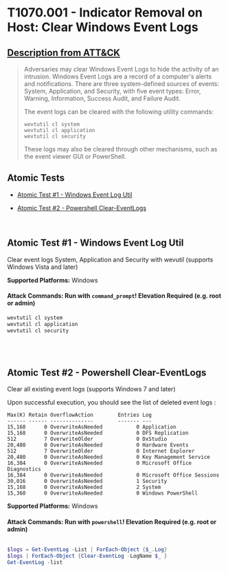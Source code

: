 # T1070.001 - Indicator Removal on Host: Clear Windows Event Logs
## [Description from ATT&CK](https://attack.mitre.org/wiki/Technique/T1070.001)
<blockquote>
Adversaries may clear Windows Event Logs to hide the activity of an intrusion. Windows Event Logs are a record of a computer's alerts and notifications. There are three system-defined sources of events: System, Application, and Security, with five event types: Error, Warning, Information, Success Audit, and Failure Audit.

The event logs can be cleared with the following utility commands:

    wevtutil cl system
    wevtutil cl application
    wevtutil cl security

These logs may also be cleared through other mechanisms, such as the event viewer GUI or PowerShell.
</blockquote>

## Atomic Tests

- [Atomic Test #1 - Windows Event Log Util](#atomic-test-1---windows-event-log-util)

- [Atomic Test #2 - Powershell Clear-EventLogs](#atomic-test-2---powershell-clear-eventlogs)


<br/>

## Atomic Test #1 - Windows Event Log Util
Clear event logs System, Application and Security with wevutil (supports Windows Vista and later)

**Supported Platforms:** Windows



#### Attack Commands: Run with `command_prompt`!  Elevation Required (e.g. root or admin) 


```cmd
wevtutil cl system
wevtutil cl application
wevtutil cl security
```





<br/>
<br/>

## Atomic Test #2 - Powershell Clear-EventLogs
Clear all existing event logs (supports Windows 7 and later)

Upon successful execution, you should see the list of deleted event logs :

```
Max(K) Retain OverflowAction        Entries Log
------ ------ --------------        ------- ---
15,168      0 OverwriteAsNeeded           0 Application
15,168      0 OverwriteAsNeeded           0 DFS Replication
512         7 OverwriteOlder              0 DxStudio
20,480      0 OverwriteAsNeeded           0 Hardware Events
512         7 OverwriteOlder              0 Internet Explorer
20,480      0 OverwriteAsNeeded           0 Key Management Service
16,384      0 OverwriteAsNeeded           0 Microsoft Office Diagnostics
16,384      0 OverwriteAsNeeded           0 Microsoft Office Sessions
30,016      0 OverwriteAsNeeded           1 Security
15,168      0 OverwriteAsNeeded           2 System
15,360      0 OverwriteAsNeeded           0 Windows PowerShell
```

**Supported Platforms:** Windows





#### Attack Commands: Run with `powershell`!  Elevation Required (e.g. root or admin) 


```powershell

$logs = Get-EventLog -List | ForEach-Object {$_.Log}
$logs | ForEach-Object {Clear-EventLog -LogName $_ }
Get-EventLog -list

```


